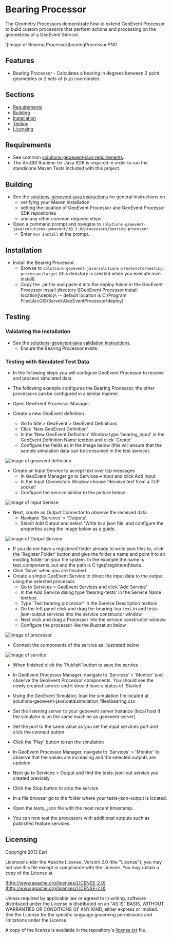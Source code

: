 # Bearing Processor

The Geometry Processors demonstrate how to extend GeoEvent Processor to build custom processors that perform actions and processing on the geometries of a GeoEvent Service.  

![Image of Bearing Processor]bearingProcessor.PNG

## Features 


* Bearing Processor - Calculates a bearing in degrees between 2 point geometries or 2 sets of (x,y) coordinates.


## Sections

* [Requirements](#requirements)
* [Building](#building)
* [Installation](#installation)
* [Testing](#testing)
* [Licensing](#licensing)

## Requirements

* See common [solutions-geoevent-java requirements](../../../../README.md#requirements).
* The ArcGIS Runtime for Java SDK is required in order to run the standalone Maven Tests included with this project.

## Building 

* See the [solutions-geoevent-java instructions](../../../../README.md#instructions) for general instructions on 
    * verifying your Maven installation
    * setting the location of GeoEvent Processor and GeoEvent Processor SDK repositories
    * and any other common required steps
* Open a command prompt and navigate to `solutions-geoevent-java/solutions-geoevent/10.3.0/processors/bearing-processor`
    * Enter `mvn install` at the prompt.

## Installation

* Install the Bearing Processor.
    * Browse to `solutions-geoevent-java/solutions-processors/bearing-processor/target` (this directory is created when you execute mvn install).
    * Copy the .jar file and paste it into the deploy folder in the GeoEvent Processor install directory ([GeoEvent Processor install location]\deploy\ -- default location is C:\Program Files\ArcGIS\Server\GeoEventProcessor\deploy).


## Testing

### Validating the Installation
 
* See the [solutions-geoevent-java validation instructions](../../../README.md#validating-install).
    * Ensure the Bearing Processor exists.

### Testing with Simulated Test Data

* In the following steps you will configure GeoEvent Processor to receive and process simulated data.
* The following example configures the Bearing Processor, the other processors can be configured in a similar manner.

* Open GeoEvent Processor Manager.
* Create a new GeoEvent definition 
   * Go to Site > GeoEvent > GeoEvent Definitions
   * Click 'New GeoEvent Definition'
   * In the 'New GeoEvent Definition' Window type 'bearing_input' in the GeoEvent Definition Name textbox and click 'Create'
   * Configure the fields as in the image below (this will ensure that the sample simulation data can be consumed in the test service).
   
![Image of geoevent definition](doc/geoeventdefinition.png)

* Create an Input Service to accept text over tcp messages
   * In GeoEvent Manager go to Services->Input and click Add Input
   * In the Input Connectors Window choose 'Receive text from a TCP socket'
   * Configure the service similar to the picture below.

![Image of Input Service](doc/input-service.png)

* Next, create an Output Connector to observe the received data.
    * Navigate ‘Services’ > 'Outputs'.
    * Select Add Output and select 'Write to a json file' and configure the properties using the image below as a guide.
    
![Image of Output Service](doc/tests-json-output.png)

   * If you do not have a registered folder already to write json files to, click the 'Register Folder' button and give the folder a name and point it to an existing folder on your file system. In the example the name is test_components_out and the path is C:\gep\registered\tests.  
   * Click 'Save' when you are finished.
* Create a simple GeoEvent Service to direct the input data to the output using the selected processor.
   * Go to Services > GeoEvent Services and click 'Add Service'
   * In the Add Service dialog type 'bearing-tests' in the Service Name textbox.
   * Type 'Test bearing processor' in the Service Description textbox
   * On the left panel click and drag the bearing-tcp-text-in and tests-json-output services into the service constructor window
   * Next click and drag a Processor into the service constructor window
   * Configure the processor like the illustration below
   
![Image of processor](doc/configure.png)

   * Connect the components of the service as illustrated below

![Image of service](doc/test-service.png)

* When finished click the 'Publish' button to save the service



* In GeoEvent Processor Manager, navigate to ‘Services’ > ‘Monitor’ and observe the GeoEvent Processor components. You should see the newly created service and it should have a status of 'Started'.

* Using the GeoEvent Simulator, load the simulation file located at  solutions-geoevent-java\data\simulation_files\bearing.csv
* Set the listening server to your geoevent server instance (local host if the simulator is on the same machine as geoevent server)
* Set the port to the same value as you set the input services port and click the connect button
* Click the 'Play' button to run the simulation
* In GeoEvent Processor Manager, navigate to 'Services' > 'Monitor' to observe that the values are increasing and the selected outputs are updated. 
* Next go to Services > Output and find the tests-json-out service you created previosly
* Click the Stop button to stop the service
* In a file browser go to the folder where your tests-json-output is located.
* Open the tests_<timestamp>.json file with the most recent timestamp.
* You can now test the processors with additional outputs such as published feature services.

## Licensing

Copyright 2013 Esri

Licensed under the Apache License, Version 2.0 (the "License");
you may not use this file except in compliance with the License.
You may obtain a copy of the License at

   [http://www.apache.org/licenses/LICENSE-2.0](http://www.apache.org/licenses/LICENSE-2.0)

Unless required by applicable law or agreed to in writing, software
distributed under the License is distributed on an "AS IS" BASIS,
WITHOUT WARRANTIES OR CONDITIONS OF ANY KIND, either express or implied.
See the License for the specific language governing permissions and
limitations under the License.

A copy of the license is available in the repository's
[license.txt](../../../license.txt) file.

